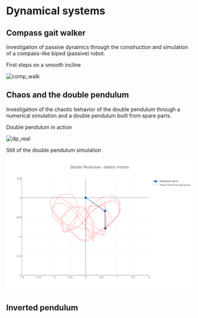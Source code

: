 Dynamical systems
=============================

Compass gait walker
-----------

Investigation of passive dynamics through the construction and simulation of a compass-like biped (passive) robot.

First steps on a smooth incline

![comp_walk](/img/compass_walk.gif?raw=true "walking = controlled falling")


Chaos and the double pendulum
-----------

Investigation of the chaotic behavior of the double pendulum through a numerical simulation and a double pendulum built from spare parts.

Double pendulum in action

![dp_real](/img/dp_in_action.gif?raw=true "the ninja of all pendula")

Still of the double pendulum simulation

![dp_still](/img/dp_still.png?raw=true "chaotic heart")


Inverted pendulum
-----------



